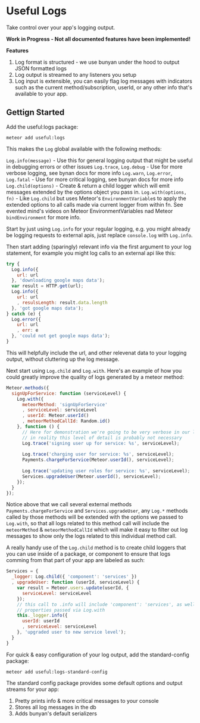 # Useful Logs
Take control over your app's logging output.

**Work in Progress - Not all documented features have been implemented!**

**Features**

1. Log format is structured - we use bunyan under the hood to output JSON formatted logs
2. Log output is streamed to any listeners you setup
3. Log input is extensible, you can easily flag log messages with indicators such as the current method/subscription, userId, or any other info that's available to your app.


## Gettign Started

Add the useful:logs package:
```
meteor add useful:logs
```

This makes the `Log` global available with the following methods:

`Log.info(message)` - Use this for general logging output that might be useful in debugging errors or other issues
`Log.trace`, `Log.debug` - Use for more verbose logging, see bynan docs for more info
`Log.warn`, `Log.error`, `Log.fatal` - Use for more critical logging, see bunyan docs for more info
`Log.child(options)` - Create & return a child logger which will emit messages extended by the options object you pass in.
`Log.with(options, fn)` - Like `Log.child` but uses Meteor's `EnvironmentVariable`s to apply the extended options to all calls made via current logger from within fn. See evented mind's videos on Meteor EnvironmentVariables nad Meteor `bindEnvironment` for more info.

Start by just using `Log.info` for your regular logging, e.g. you might already be logging requests to external apis, just replace `console.log` with `Log.info`.

Then start adding (sparingly) relevant info via the first argument to your log statement, for example you might log calls to an external api like this:

```js
try {
  Log.info({
    url: url
  }, 'downloading google maps data');
  var result = HTTP.get(url);
  Log.info({
    url: url
    , resulsLength: result.data.length
  }, 'got google maps data');
} catch (e) {
  Log.error({
    url: url
    , err: e
  }, 'could not get google maps data');
}
```

This will helpfully include the url, and other relevenat data to your logging output, without cluttering up the log message.

Next start using `Log.child` and `Log.with`. Here's an example of how you could greatly improve the quality of logs generated by a meteor method:

```js
Meteor.methods({
  signUpForService: function (serviceLevel) {
    Log.with({
      meteorMethod: 'signUpForService'
      , serviceLevel: serviceLevel
      , userId: Meteor.userId()
      , meteorMethodCallId: Random.id()
    }, function () {
      // Here for demonstration we're going to be very verbose in our logging,
      // in reality this level of detail is probably not necessary
      Log.trace('signing user up for service: %s', serviceLevel);
      
      Log.trace('charging user for service: %s', serviceLevel);
      Payments.chargeForService(Meteor.userId(), serviceLevel);
      
      Log.trace('updating user roles for service: %s', serviceLevel);
      Services.upgradeUser(Meteor.userId(), serviceLevel);
    });
  }
});
```

Notice above that we call several external methods `Payments.chargeForService` and `Services.upgradeUser`, any `Log.*` methods called by those methods will be extended with the options we passed to `Log.with`, so that all logs related to this method call will include the `meteorMethod` & `meteorMethodCallId` which will make it easy to filter out log messages to show only the logs related to this individual method call.

A really handy use of the `Log.child` method is to create child loggers that you can use inside of a package, or component to ensure that logs comming from that part of your app are labeled as such:

```js
Services = {
  _logger: Log.child({ 'component': 'services' })
  , upgradeUser: function (userId, serviceLevel) {
    var result = Meteor.users.update(userId, {
      serviceLevel: serviceLevel
    });
    // this call to .info will include 'component': 'services', as well any
    // properties passed via Log.with
    this._logger.info({
      userId: userId
      , serviceLevel: serviceLevel
    }, 'upgraded user to new service level');
  }
}
```

<!-- XXX -->
For quick & easy configuration of your log output, add the standard-config package:
```
meteor add useful:logs-standard-config
```

The standard config package provides some default options and output streams for your app:

1. Pretty prints info & more critical messages to your console
2. Stores all log messages in the db
3. Adds bunyan's default serializers

<!-- /XXX -->
